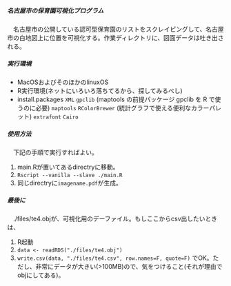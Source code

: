 ##### 名古屋市の保育園可視化プログラム
　名古屋市の公開している認可型保育園のリストをスクレイピングして、名古屋市の白地図上に位置を可視化する。作業ディレクトリに、図面データは吐き出される。

##### 実行環境
- MacOSおよびそのほかのlinuxOS
- R実行環境(ネットにいろいろ落ちてるから、探してみるべし)
- install.packages
`XML`
`gpclib` (maptools の前提パッケージ gpclib を R で使うのに必要)
`maptools`
`RColorBrewer` (統計グラフで使える便利なカラーパレット)
`extrafont`
`Cairo`

##### 使用方法
　下記の手順で実行すればよい。

1. main.Rが置いてあるdirectryに移動。
2. `Rscript --vanilla --slave ./main.R`
3. 同じdirectryに`imagename.pdf`が生成。

##### 最後に
　./files/te4.objが、可視化用のデーファイル。もしここからcsv出したいときは、
1. R起動
2. `data <- readRDS("./files/te4.obj")`
3. `write.csv(data, "./files/te4.csv", row.names=F, quote=F)`
でOK。ただし、非常にデータが大きい(>100MB)ので、気をつけること(それが理由でobjにしてある)。
